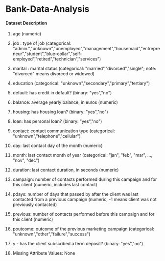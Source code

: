 # Bank-Data-Analysis
#### Dataset Description

1. age (numeric)

2. job : type of job (categorical: "admin.","unknown","unemployed","management","housemaid","entrepreneur","student","blue-collar","self-employed","retired","technician","services") 

3. marital : marital status (categorical: "married","divorced","single"; note: "divorced" means divorced or widowed)

4. education (categorical: "unknown","secondary","primary","tertiary")

5. default: has credit in default? (binary: "yes","no")

6. balance: average yearly balance, in euros (numeric) 

7. housing: has housing loan? (binary: "yes","no")

8. loan: has personal loan? (binary: "yes","no")

9. contact: contact communication type (categorical: "unknown","telephone","cellular")
   
10. day: last contact day of the month (numeric)

11. month: last contact month of year (categorical: "jan", "feb", "mar", ..., "nov", "dec")

12. duration: last contact duration, in seconds (numeric)

13. campaign: number of contacts performed during this campaign and for this client (numeric, includes last contact)

14. pdays: number of days that passed by after the client was last contacted from a previous campaign (numeric, -1 means client was not previously contacted)

15. previous: number of contacts performed before this campaign and for this client (numeric)

16. poutcome: outcome of the previous marketing campaign (categorical: "unknown","other","failure","success")

17. y - has the client subscribed a term deposit? (binary: "yes","no")

18. Missing Attribute Values: None
